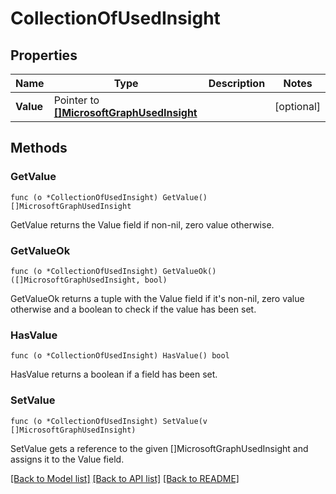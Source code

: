 # CollectionOfUsedInsight

## Properties

Name | Type | Description | Notes
------------ | ------------- | ------------- | -------------
**Value** | Pointer to [**[]MicrosoftGraphUsedInsight**](microsoft.graph.usedInsight.md) |  | [optional] 

## Methods

### GetValue

`func (o *CollectionOfUsedInsight) GetValue() []MicrosoftGraphUsedInsight`

GetValue returns the Value field if non-nil, zero value otherwise.

### GetValueOk

`func (o *CollectionOfUsedInsight) GetValueOk() ([]MicrosoftGraphUsedInsight, bool)`

GetValueOk returns a tuple with the Value field if it's non-nil, zero value otherwise
and a boolean to check if the value has been set.

### HasValue

`func (o *CollectionOfUsedInsight) HasValue() bool`

HasValue returns a boolean if a field has been set.

### SetValue

`func (o *CollectionOfUsedInsight) SetValue(v []MicrosoftGraphUsedInsight)`

SetValue gets a reference to the given []MicrosoftGraphUsedInsight and assigns it to the Value field.


[[Back to Model list]](../README.md#documentation-for-models) [[Back to API list]](../README.md#documentation-for-api-endpoints) [[Back to README]](../README.md)



